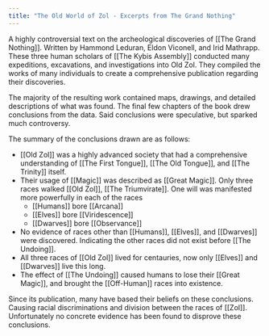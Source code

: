 ```yaml
---
title: "The Old World of Zol - Excerpts from The Grand Nothing"
---
```

A highly controversial text on the archeological discoveries of [[The Grand Nothing]]. Written by Hammond Leduran, Eldon Viconell, and Irid Mathrapp. These three human scholars of [[The Kybis Assembly]] conducted many expeditions, excavations, and investigations into Old Zol. They compiled the works of many individuals to create a comprehensive publication regarding their discoveries.

The majority of the resulting work contained maps, drawings, and detailed descriptions of what was found. The final few chapters of the book drew conclusions from the data. Said conclusions were speculative, but sparked much controversy.

The summary of the conclusions drawn are as follows:
- [[Old Zol]] was a highly advanced society that had a comprehensive understanding of [[The First Tongue]], [[The Old Tongue]], and [[The Trinity]] itself. 
- Their usage of [[Magic]] was described as [[Great Magic]]. Only three races walked [[Old Zol]], [[The Triumvirate]]. One will was manifested more powerfully in each of the races
	- [[Humans]] bore [[Arcana]]
	- [[Elves]] bore [[Viridescence]]
	- [[Dwarves]] bore [[Observance]]
- No evidence of races other than [[Humans]], [[Elves]], and [[Dwarves]] were discovered. Indicating the other races did not exist before [[The Undoing]].
- All three races of [[Old Zol]] lived for centauries, now only [[Elves]] and [[Dwarves]] live this long.
- The effect of [[The Undoing]] caused humans to lose their [[Great Magic]], and brought the [[Off-Human]] races into existence.

Since its publication, many have based their beliefs on these conclusions. Causing racial discriminations and division between the races of [[Zol]]. Unfortunately no concrete evidence has been found to disprove these conclusions.